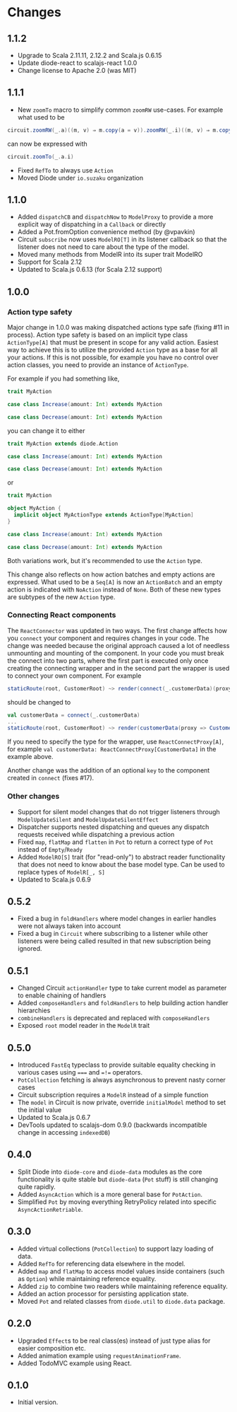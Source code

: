 # Changes

## 1.1.2
- Upgrade to Scala 2.11.11, 2.12.2 and Scala.js 0.6.15
- Update diode-react to scalajs-react 1.0.0
- Change license to Apache 2.0 (was MIT)

## 1.1.1

- New `zoomTo` macro to simplify common `zoomRW` use-cases. For example what used to be
```scala
circuit.zoomRW(_.a)((m, v) ⇒ m.copy(a = v)).zoomRW(_.i)((m, v) ⇒ m.copy(i = v))
```
can now be expressed with
```scala
circuit.zoomTo(_.a.i)
```
- Fixed `RefTo` to always use `Action`
- Moved Diode under `io.suzaku` organization

## 1.1.0

- Added `dispatchCB` and `dispatchNow` to `ModelProxy` to provide a more explicit way of dispatching in a `Callback` or directly
- Added a Pot.fromOption convenience method (by @vpavkin)
- Circuit `subscribe` now uses `ModelRO[T]` in its listener callback so that the listener does not need to care about the type of the
model.
- Moved many methods from ModelR into its super trait ModelRO
- Support for Scala 2.12
- Updated to Scala.js 0.6.13 (for Scala 2.12 support)

## 1.0.0

### Action type safety

Major change in 1.0.0 was making dispatched actions type safe (fixing #11 in process). Action type safety is based on an implicit type class
`ActionType[A]` that must be present in scope for any valid action. Easiest way to achieve this is to utilize the provided `Action` type as a
base for all your actions. If this is not possible, for example you have no control over action classes, you need to provide an instance of
`ActionType`.

For example if you had something like,

```scala
trait MyAction

case class Increase(amount: Int) extends MyAction

case class Decrease(amount: Int) extends MyAction
```

you can change it to either

```scala
trait MyAction extends diode.Action

case class Increase(amount: Int) extends MyAction

case class Decrease(amount: Int) extends MyAction
```

or

```scala
trait MyAction

object MyAction {
  implicit object MyActionType extends ActionType[MyAction]
}

case class Increase(amount: Int) extends MyAction

case class Decrease(amount: Int) extends MyAction
```

Both variations work, but it's recommended to use the `Action` type.

This change also reflects on how action batches and empty actions are expressed. What used to be a `Seq[A]` is now an `ActionBatch` and an
empty action is indicated with `NoAction` instead of `None`. Both of these new types are subtypes of the new `Action` type.

### Connecting React components

The `ReactConnector` was updated in two ways. The first change affects how you `connect` your component and requires changes in your code. The
change was needed because the original approach caused a lot of needless unmounting and mounting of the component. In your code you must break
the connect into two parts, where the first part is executed only once creating the connecting wrapper and in the second part the wrapper is used
to connect your own component. For example

```scala
staticRoute(root, CustomerRoot) ~> render(connect(_.customerData)(proxy => Customers(proxy)))
```

should be changed to

```scala
val customerData = connect(_.customerData)
...
staticRoute(root, CustomerRoot) ~> render(customerData(proxy => Customers(proxy)))
```

If you need to specify the type for the wrapper, use `ReactConnectProxy[A]`, for example `val customerData: ReactConnectProxy[CustomerData]` in the
example above.

Another change was the addition of an optional `key` to the component created in `connect` (fixes #17).

### Other changes

- Support for silent model changes that do not trigger listeners through `ModelUpdateSilent` and `ModelUpdateSilentEffect`
- Dispatcher supports nested dispatching and queues any dispatch requests received while dispatching a previous action
- Fixed `map`, `flatMap` and `flatten` in `Pot` to return a correct type of `Pot` instead of `Empty`/`Ready`
- Added `ModelRO[S]` trait (for "read-only") to abstract reader functionality that does not need to know about the
  base model type. Can be used to replace types of `ModelR[_, S]`
- Updated to Scala.js 0.6.9

## 0.5.2
- Fixed a bug in `foldHandlers` where model changes in earlier handles were not always taken into account
- Fixed a bug in `Circuit` where subscribing to a listener while other listeners were being called resulted in that new
  subscription being ignored.

## 0.5.1
- Changed Circuit `actionHandler` type to take current model as parameter to enable chaining of handlers
- Added `composeHandlers` and `foldHandlers` to help building action handler hierarchies
- `combineHandlers` is deprecated and replaced with `composeHandlers`
- Exposed `root` model reader in the `ModelR` trait

## 0.5.0
- Introduced `FastEq` typeclass to provide suitable equality checking in various cases using `===` and `=!=` operators.
- `PotCollection` fetching is always asynchronous to prevent nasty corner cases
- Circuit subscription requires a `ModelR` instead of a simple function
- The `model` in Circuit is now private, override `initialModel` method to set the initial value
- Updated to Scala.js 0.6.7
- DevTools updated to scalajs-dom 0.9.0 (backwards incompatible change in accessing `indexedDB`)

## 0.4.0
- Split Diode into `diode-core` and `diode-data` modules as the core functionality is quite stable but `diode-data`
  (`Pot` stuff) is still changing quite rapidly.
- Added `AsyncAction` which is a more general base for `PotAction`.
- Simplified `Pot` by moving everything RetryPolicy related into specific `AsyncActionRetriable`.

## 0.3.0
- Added virtual collections (`PotCollection`) to support lazy loading of data.
- Added `RefTo` for referencing data elsewhere in the model.
- Added `map` and `flatMap` to access model values inside containers (such as `Option`) while maintaining reference
  equality.
- Added `zip` to combine two readers while maintaining reference equality.
- Added an action processor for persisting application state.
- Moved `Pot` and related classes from `diode.util` to `diode.data` package.

## 0.2.0
- Upgraded `Effect`s to be real class(es) instead of just type alias for easier composition etc.
- Added animation example using `requestAnimationFrame`.
- Added TodoMVC example using React.

## 0.1.0
- Initial version.

